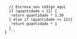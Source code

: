 ```function calculaPrecoTotal(quantidade) {
  // Escreva seu código aqui
  if (quantidade < 12) {
   return quantidade * 1.30
  } else if (quantidade >= 12){
   return quantidade * 1
  }
} ```